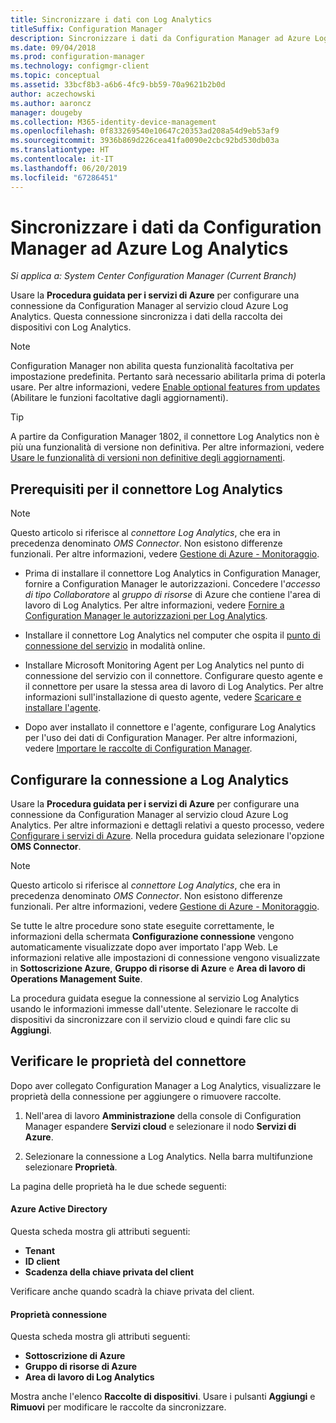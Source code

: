 ```yaml
---
title: Sincronizzare i dati con Log Analytics
titleSuffix: Configuration Manager
description: Sincronizzare i dati da Configuration Manager ad Azure Log Analytics.
ms.date: 09/04/2018
ms.prod: configuration-manager
ms.technology: configmgr-client
ms.topic: conceptual
ms.assetid: 33bcf8b3-a6b6-4fc9-bb59-70a9621b2b0d
author: aczechowski
ms.author: aaroncz
manager: dougeby
ms.collection: M365-identity-device-management
ms.openlocfilehash: 0f833269540e10647c20353ad208a54d9eb53af9
ms.sourcegitcommit: 3936b869d226cea41fa0090e2cbc92bd530db03a
ms.translationtype: HT
ms.contentlocale: it-IT
ms.lasthandoff: 06/20/2019
ms.locfileid: "67286451"
---
```

#  <a name="sync-data-from-configuration-manager-to-azure-log-analytics"></a>Sincronizzare i dati da Configuration Manager ad Azure Log Analytics

*Si applica a: System Center Configuration Manager (Current Branch)*

<!--1258052-->
Usare la **Procedura guidata per i servizi di Azure** per configurare una connessione da Configuration Manager al servizio cloud Azure Log Analytics. Questa connessione sincronizza i dati della raccolta dei dispositivi con Log Analytics. 

> [!Note]  
> Configuration Manager non abilita questa funzionalità facoltativa per impostazione predefinita. Pertanto sarà necessario abilitarla prima di poterla usare. Per altre informazioni, vedere [Enable optional features from updates](/sccm/core/servers/manage/install-in-console-updates#bkmk_options) (Abilitare le funzioni facoltative dagli aggiornamenti).<!--505213-->  

> [!TIP]
> A partire da Configuration Manager 1802, il connettore Log Analytics non è più una funzionalità di versione non definitiva. Per altre informazioni, vedere [Usare le funzionalità di versioni non definitive degli aggiornamenti](/sccm/core/servers/manage/pre-release-features).



## <a name="prerequisites-for-the-log-analytics-connector"></a>Prerequisiti per il connettore Log Analytics

> [!Note]  
> Questo articolo si riferisce al *connettore Log Analytics*, che era in precedenza denominato *OMS Connector*. Non esistono differenze funzionali. Per altre informazioni, vedere [Gestione di Azure - Monitoraggio](https://docs.microsoft.com/azure/azure-monitor/terminology#log-analytics).  

- Prima di installare il connettore Log Analytics in Configuration Manager, fornire a Configuration Manager le autorizzazioni. Concedere l'*accesso di tipo Collaboratore* al *gruppo di risorse* di Azure che contiene l'area di lavoro di Log Analytics. Per altre informazioni, vedere [Fornire a Configuration Manager le autorizzazioni per Log Analytics](https://docs.microsoft.com/azure/log-analytics/log-analytics-sccm#grant-configuration-manager-with-permissions-to-log-analytics).  

- Installare il connettore Log Analytics nel computer che ospita il [punto di connessione del servizio](/sccm/core/servers/deploy/configure/about-the-service-connection-point) in modalità online.  

- Installare Microsoft Monitoring Agent per Log Analytics nel punto di connessione del servizio con il connettore. Configurare questo agente e il connettore per usare la stessa area di lavoro di Log Analytics. Per altre informazioni sull'installazione di questo agente, vedere [Scaricare e installare l'agente](https://docs.microsoft.com/azure/log-analytics/log-analytics-sccm#download-and-install-the-agent).  

- Dopo aver installato il connettore e l'agente, configurare Log Analytics per l'uso dei dati di Configuration Manager. Per altre informazioni, vedere [Importare le raccolte di Configuration Manager](https://docs.microsoft.com/azure/log-analytics/log-analytics-sccm#import-collections).  



## <a name="configure-the-connection-to-log-analytics"></a>Configurare la connessione a Log Analytics

Usare la **Procedura guidata per i servizi di Azure** per configurare una connessione da Configuration Manager al servizio cloud Azure Log Analytics. Per altre informazioni e dettagli relativi a questo processo, vedere [Configurare i servizi di Azure](https://docs.microsoft.com/sccm/core/servers/deploy/configure/azure-services-wizard). Nella procedura guidata selezionare l'opzione **OMS Connector**. 

> [!Note]  
> Questo articolo si riferisce al *connettore Log Analytics*, che era in precedenza denominato *OMS Connector*. Non esistono differenze funzionali. Per altre informazioni, vedere [Gestione di Azure - Monitoraggio](https://docs.microsoft.com/azure/azure-monitor/terminology#log-analytics).  

Se tutte le altre procedure sono state eseguite correttamente, le informazioni della schermata **Configurazione connessione** vengono automaticamente visualizzate dopo aver importato l'app Web. Le informazioni relative alle impostazioni di connessione vengono visualizzate in **Sottoscrizione Azure**, **Gruppo di risorse di Azure** e **Area di lavoro di Operations Management Suite**.

La procedura guidata esegue la connessione al servizio Log Analytics usando le informazioni immesse dall'utente. Selezionare le raccolte di dispositivi da sincronizzare con il servizio cloud e quindi fare clic su **Aggiungi**.


## <a name="verify-the-connector-properties"></a>Verificare le proprietà del connettore

Dopo aver collegato Configuration Manager a Log Analytics, visualizzare le proprietà della connessione per aggiungere o rimuovere raccolte. 

1. Nell'area di lavoro **Amministrazione** della console di Configuration Manager espandere **Servizi cloud** e selezionare il nodo **Servizi di Azure**.  

2. Selezionare la connessione a Log Analytics. Nella barra multifunzione selezionare **Proprietà**.  

La pagina delle proprietà ha le due schede seguenti:  

#### <a name="azure-active-directory"></a>Azure Active Directory
Questa scheda mostra gli attributi seguenti: 
- **Tenant**  
- **ID client**  
- **Scadenza della chiave privata del client**  

Verificare anche quando scadrà la chiave privata del client.

#### <a name="connection-properties"></a>Proprietà connessione
Questa scheda mostra gli attributi seguenti: 
- **Sottoscrizione di Azure**  
- **Gruppo di risorse di Azure**  
- **Area di lavoro di Log Analytics**  

Mostra anche l'elenco **Raccolte di dispositivi**. Usare i pulsanti **Aggiungi** e **Rimuovi** per modificare le raccolte da sincronizzare.
